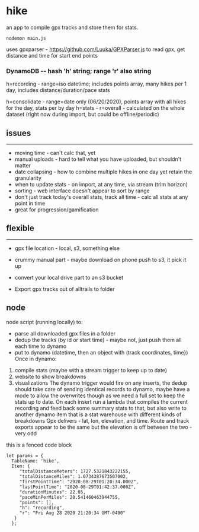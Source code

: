 # hike

an app to compile gpx tracks and store them for stats.

`nodemon main.js`

uses gpxparser - https://github.com/Luuka/GPXParser.js to read gpx, get distance and time for start end points

### DynamoDB -- hash 'h' string; range 'r' also string
  h=recording - range=iso datetime; includes points array, many hikes per 1 day, includes distance/duration/pace stats

  h=consolidate - range=date only (06/20/2020), points array with all hikes for the day, stats per by day
  h=stats - r=overall - calculated on the whole dataset (right now during import, but could be offline/periodic)

## issues
----------
- moving time - can't calc that, yet
- manual uploads - hard to tell what you have uploaded, but shouldn't matter
- date collapsing - how to combine multiple hikes in one day yet retain the granularity
- when to update stats - on import, at any time, via stream (trim horizon)
- sorting - web interface doesn't appear to sort by range
- don't just track today's overall stats, track all time - calc all stats at any point in time
- great for progression/gamification

## flexible
---
- gpx file location - local, s3, something else

- crummy manual part - maybe download on phone push to s3, it pick it up
- convert your local drive part to an s3 bucket
- Export gpx tracks out of alltrails to folder

## node
node script (running locally) to:
- parse all downloaded gpx files in a folder
- dedup the tracks (by id or start time) - maybe not, just push them all each time to dynamo
- put to dynamo (datetime, then an object with (track coordinates, time})
Once in dynamo:
1. compile stats (maybe with a stream trigger to keep up to date)
2. website to show breakdowns
3. visualizations
The dynamo trigger would fire on any inserts, the dedup should take care of sending identical records to dynamo, maybe have a mode to allow the overwrites though as we need a full set to keep the stats up to date.
On each insert run a lambda that compiles the current recording and feed back some summary stats to that, but also write to another dynamo item that is a stat warehouse with different kinds of breakdowns
Gpx delivers - lat, lon, elevation, and time. Route and track exports appear to be the same but the elevation is off between the two - very odd

this is a fenced code block
```
let params = {
  TableName: 'hike',
  Item: {
     "totalDistanceMeters": 1727.5321843222155,
     "totalDistanceMiles": 1.0734387673507002,
     "firstPointTime": "2020-08-29T01:20:34.000Z",
     "lastPointTime": "2020-08-29T01:42:37.000Z",
     "durationMinutes": 22.05,
     "paceMinPerMiles": 20.541460463944755,
     "points": [],
     "h": "recording",
     "r": "Fri Aug 28 2020 21:20:34 GMT-0400"
   }
  };
```
